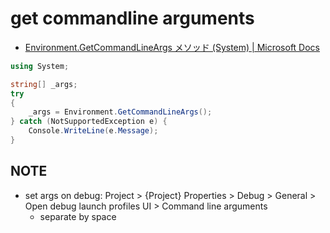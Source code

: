 # get commandline arguments

- [Environment\.GetCommandLineArgs メソッド \(System\) \| Microsoft Docs](https://docs.microsoft.com/ja-jp/dotnet/api/system.environment.getcommandlineargs?view=net-6.0)

```cs
using System;

string[] _args;
try
{
    _args = Environment.GetCommandLineArgs();
} catch (NotSupportedException e) {
    Console.WriteLine(e.Message);
}
```

## NOTE

- set args on debug: Project > {Project} Properties > Debug > General > Open debug launch profiles UI > Command line arguments
  - separate by space
